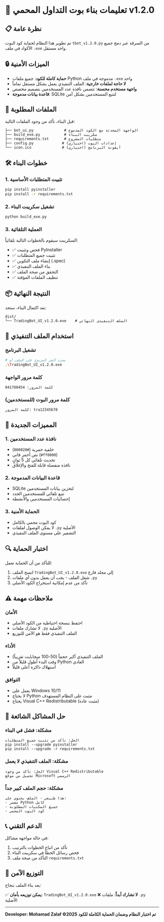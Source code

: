 # 🤖 تعليمات بناء بوت التداول المحمي v1.2.0

## 📋 نظرة عامة

تم تطوير هذا النظام لحماية كود البوت `tbot_v1.2.0.py` من السرقة عبر دمج جميع الأكواد في ملف `.exe` واحد مستقل.

## 🔒 الميزات الأمنية

- **حماية كاملة للكود**: جميع ملفات Python مدموجة في ملف `.exe` واحد
- **لا حاجة لملفات خارجية**: الملف التنفيذي يعمل بشكل مستقل تماماً
- **واجهة مستخدم محسنة**: تتضمن نافذة عدد المستخدمين بتصميم مخصص
- **قاعدة بيانات مدموجة**: SQLite لتتبع المستخدمين بشكل آمن

## 📁 الملفات المطلوبة

قبل البناء، تأكد من وجود الملفات التالية:

```
├── bot_ui.py              # الواجهة المحدثة مع الكود المدموج
├── build_exe.py           # سكريبت البناء
├── requirements.txt       # متطلبات المشروع
├── config.py             # إعدادات البوت (اختياري)
└── icon.ico              # أيقونة البرنامج (اختياري)
```

## 🛠️ خطوات البناء

### 1. تثبيت المتطلبات الأساسية

```bash
pip install pyinstaller
pip install -r requirements.txt
```

### 2. تشغيل سكريبت البناء

```bash
python build_exe.py
```

### 3. العملية التلقائية

السكريبت سيقوم بالخطوات التالية تلقائياً:

- ✅ فحص وتثبيت PyInstaller
- ✅ تثبيت جميع المتطلبات
- ✅ إنشاء ملف التكوين (.spec)
- ✅ بناء الملف التنفيذي
- ✅ التحقق من صحة الملف
- ✅ تنظيف الملفات المؤقتة

## 📦 النتيجة النهائية

بعد اكتمال البناء، ستجد:

```
dist/
└── TradingBot_UI_v1.2.0.exe    # الملف التنفيذي النهائي
```

## 🚀 استخدام الملف التنفيذي

### تشغيل البرنامج
```bash
# مجرد النقر المزدوج على الملف أو
.\TradingBot_UI_v1.2.0.exe
```

### كلمة مرور الواجهة
```
كلمة المرور: 041768454
```

### كلمة مرور البوت (للمستخدمين)
```
كلمة المرور: tra12345678
```

## 🔧 المميزات الجديدة

### 1. نافذة عدد المستخدمين
- خلفية خمرية (`#800020`)
- نص أحمر قاني (`#ff0000`)
- تحديث تلقائي كل 5 ثوانٍ
- نافذة منفصلة قابلة للفتح والإغلاق

### 2. قاعدة البيانات المدموجة
- SQLite لتخزين بيانات المستخدمين
- تتبع تلقائي للمستخدمين الجدد
- إحصائيات المستخدمين والأنشطة

### 3. الحماية الأمنية
- كود البوت محمي بالكامل
- لا يمكن الوصول لملفات `.py` الأصلية
- التشفير على مستوى الملف التنفيذي

## 🔍 اختبار الحماية

للتأكد من أن الحماية تعمل:

1. انسخ الملف `TradingBot_UI_v1.2.0.exe` إلى مجلد فارغ
2. شغل الملف - يجب أن يعمل بدون أي ملفات `.py`
3. تأكد من عدم إمكانية استخراج الكود الأصلي

## ⚠️ ملاحظات مهمة

### الأمان
- احتفظ بنسخة احتياطية من الكود الأصلي
- لا تشارك ملفات `.py` الأصلية
- الملف التنفيذي فقط هو الآمن للتوزيع

### الأداء
- الملف التنفيذي أكبر حجماً (50-100 ميجابايت تقريباً)
- وقت البدء أطول قليلاً من Python العادي
- استهلاك ذاكرة أعلى قليلاً

### التوافق
- يعمل على Windows 10/11
- لا يحتاج Python مثبت على النظام المستهدف
- يحتاج Visual C++ Redistributable (مثبت عادة)

## 🐛 حل المشاكل الشائعة

### مشكلة: فشل في البناء
```
الحل: تأكد من تثبيت جميع المتطلبات
pip install --upgrade pyinstaller
pip install --upgrade -r requirements.txt
```

### مشكلة: الملف التنفيذي لا يعمل
```
الحل: تأكد من وجود Visual C++ Redistributable
تحميل من موقع Microsoft الرسمي
```

### مشكلة: حجم الملف كبير جداً
```
هذا طبيعي - الملف يحتوي على:
- مفسر Python كامل
- جميع المكتبات المطلوبة
- كود البوت المحمي
```

## 📞 الدعم التقني

في حالة مواجهة مشاكل:

1. تأكد من اتباع الخطوات بالترتيب
2. فحص رسائل الخطأ في سكريبت البناء
3. التأكد من صحة ملف `requirements.txt`

## 🎉 التوزيع الآمن

بعد بناء الملف بنجاح:

✅ **يمكن توزيعه بأمان**: `TradingBot_UI_v1.2.0.exe`
❌ **لا تشارك أبداً**: ملفات `.py` الأصلية

---

**Developer: Mohamad Zalaf ©️2025**
**تم اختبار النظام وضمان الحماية الكاملة للكود**